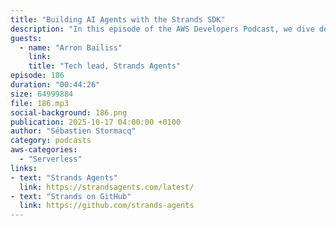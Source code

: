 ```yaml
---
title: "Building AI Agents with the Strands SDK"
description: "In this episode of the AWS Developers Podcast, we dive deep into Strands Agents, AWS's open-source framework for building AI agents. Our guest Arron Bailiss, Tech Lead for Strands, explains how this framework evolved from an internal AWS tool to a developer-friendly, open-source solution. Learn how Strands simplifies AI agent development with just a few lines of code while maintaining production-ready capabilities. Aaron discusses the framework's unique model-driven approach, its support for both MCP and A2A protocols, and how it powers various AWS services including Amazon Q Developer and AWS Glue. Discover how Strands enables multi-agent systems through swarms, supports various deployment options, and get insights into the roadmap including TypeScript support and voice agent capabilities."
guests:
  - name: "Arron Bailiss"
    link: 
    title: "Tech lead, Strands Agents"
episode: 186
duration: "00:44:26" 
size: 64999884
file: 186.mp3
social-background: 186.png
publication: 2025-10-17 04:00:00 +0100
author: "Sébastien Stormacq"
category: podcasts
aws-categories:
  - "Serverless"
links:
- text: "Strands Agents"
  link: https://strandsagents.com/latest/
- text: "Strands on GitHub"
  link: https://github.com/strands-agents
---
```

